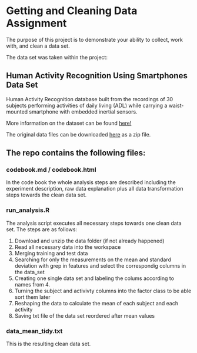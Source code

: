 # Getting and Cleaning Data Assignment
The purpose of this project is to demonstrate your ability to collect, work with, and clean a data set.

The data set was taken within the project:

## Human Activity Recognition Using Smartphones Data Set
Human Activity Recognition database built from the recordings of 30 subjects performing activities of daily living (ADL) while carrying a waist-mounted smartphone with embedded inertial sensors.

More information on the dataset can be found [here!](http://archive.ics.uci.edu/ml/datasets/Human+Activity+Recognition+Using+Smartphones)

The original data files can be downloaded [here](https://d396qusza40orc.cloudfront.net/getdata%2Fprojectfiles%2FUCI%20HAR%20Dataset.zip) as a zip file.

## The repo contains the following files:

### codebook.md / codebook.html

In the code book the whole analysis steps are described including the experiment description, raw data explanation plus all data transformation steps towards the clean data set.

### run_analysis.R

The analysis script executes all necessary steps towards one clean data set. The steps are as follows:

1. Download and unzip the data folder (if not already happened)
2. Read all necessary data into the workspace
3. Merging training and test data
4. Searching for only the measurements on the mean and standard deviation with grep in features and select the correspondig columns in the data_set
5. Creating one single data set and labeling the colums according to names from 4.
6. Turning the subject and activivty columns into the factor class to be able sort them later
7. Reshaping the data to calculate the mean of each subject and each activity
8. Saving txt file of the data set reordered after mean values

### data_mean_tidy.txt
This is the resulting clean data set.


